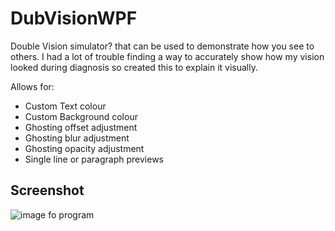 # DubVisionWPF
Double Vision simulator? that can be used to demonstrate how you see to others. I had a lot of trouble finding a way to accurately show how my vision looked during diagnosis so created this to explain it visually.

Allows for:
- Custom Text colour
- Custom Background colour
- Ghosting offset adjustment
- Ghosting blur adjustment
- Ghosting opacity adjustment
- Single line or paragraph previews

## Screenshot
![image fo program](https://i.imgur.com/j1ZSeqd.png)
